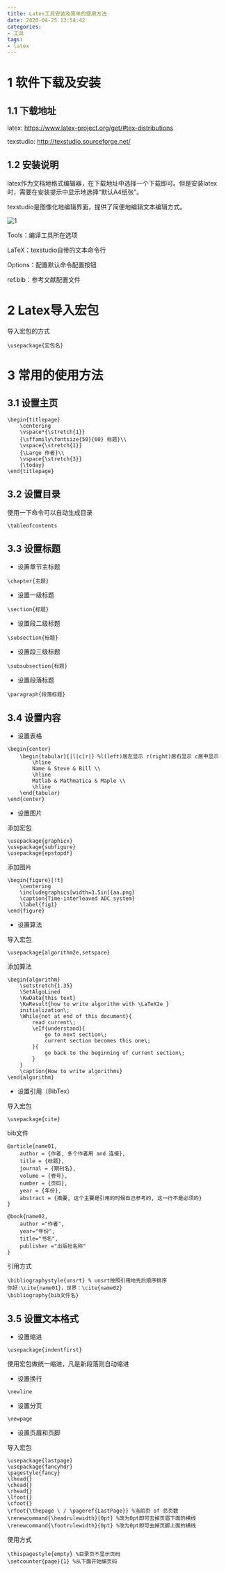 ```yaml
---
title: Latex工具安装及简单的使用方法
date: 2020-04-25 13:54:42
categories: 
- 工具
tags:
- latex
---
```


# 1 软件下载及安装

## 1.1 下载地址

latex: https://www.latex-project.org/get/#tex-distributions

texstudio: http://texstudio.sourceforge.net/

## 1.2 安装说明

latex作为文档地格式编辑器，在下载地址中选择一个下载即可。但是安装latex时，需要在安装提示中显示地选择“默认A4纸张”。

texstudio是图像化地编辑界面，提供了简便地编辑文本编辑方式。

![1](\./Latex工具安装及使用方法/texstudio.png)

Tools：编译工具所在选项

LaTeX：texstudio自带的文本命令行

Options：配置默认命令配置按钮

ref.bib：参考文献配置文件

# 2 Latex导入宏包

导入宏包的方式

```
\usepackage{宏包名}
```

# 3 常用的使用方法

## 3.1 设置主页

```
\begin{titlepage}
	\centering
	\vspace*{\stretch{1}}
	{\sffamily\fontsize{50}{60} 标题}\\
	\vspace{\stretch{1}}
	{\Large 作者}\\
	\vspace{\stretch{3}}
	{\today}
\end{titlepage}
```

## 3.2 设置目录

使用一下命令可以自动生成目录

```
\tableofcontents
```

## 3.3 设置标题

- 设置章节主标题

```
\chapter{主题}
```

- 设置一级标题

```
\section{标题}
```

- 设置段二级标题

```
\subsection{标题}
```

- 设置段三级标题

```
\subsubsection{标题}
```

- 设置段落标题

```
\paragraph{段落标题}
```

## 3.4 设置内容

- 设置表格

```
\begin{center}
	\begin{tabular}{|l|c|r|} %l(left)居左显示 r(right)居右显示 c居中显示
		\hline 
		Name & Steve & Bill \\
		\hline  
		Matlab & Mathmatica & Maple \\
		\hline 
	\end{tabular}
\end{center}
```

- 设置图片

添加宏包

```
\usepackage{graphicx}
\usepackage{subfigure}
\usepackage{epstopdf} 
```

添加图片

```
\begin{figure}[!t]
	\centering
	\includegraphics[width=3.5in]{aa.png}
	\caption{Time-interleaved ADC system}
	\label{fig1}
\end{figure}
```

- 设置算法

导入宏包

```
\usepackage{algorithm2e,setspace}
```

添加算法

```
\begin{algorithm}
	\setstretch{1.35}
	\SetAlgoLined
	\KwData{this text}
	\KwResult{how to write algorithm with \LaTeX2e }
	initialization\;
	\While{not at end of this document}{
		read current\;
		\eIf{understand}{
			go to next section\;
			current section becomes this one\;
		}{
			go back to the beginning of current section\;
		}
	}
	\caption{How to write algorithms}
\end{algorithm}
```

- 设置引用（BibTex）

导入宏包

```
\usepackage{cite}
```

bib文件
```
@article{name01, 
	author = {作者, 多个作者用 and 连接}, 
	title = {标题}, 
	journal = {期刊名}, 
	volume = {卷号}, 
	number = {页码}, 
	year = {年份}, 
	abstract = {摘要, 这个主要是引用的时候自己参考的, 这一行不是必须的} 
} 

@book{name02, 
	author ="作者", 
	year="年份", 
	title="书名", 
	publisher ="出版社名称" 
}
```

引用方式
```
\bibliographystyle{unsrt} % unsrt按照引用地先后顺序排序
你好:\cite{name01}，世界：\cite{name02}
\bibliography{bib文件名} 
```

## 3.5 设置文本格式

- 设置缩进

```
\usepackage{indentfirst}
```

使用宏包做统一缩进，凡是新段落则自动缩进

- 设置换行

```
\newline
```

- 设置分页

```
\newpage
```

- 设置页眉和页脚

导入宏包
```
\usepackage{lastpage}
\usepackage{fancyhdr}
\pagestyle{fancy}
\lhead{}
\chead{}
\rhead{}
\lfoot{}
\cfoot{}
\rfoot{\thepage \ / \pageref{LastPage}} %当前页 of 总页数
\renewcommand{\headrulewidth}{0pt} %改为0pt即可去掉页眉下面的横线
\renewcommand{\footrulewidth}{0pt} %改为0pt即可去掉页脚上面的横线
```

使用方式
```
\thispagestyle{empty} %目录页不显示页码
\setcounter{page}{1} %从下面开始编页码
```